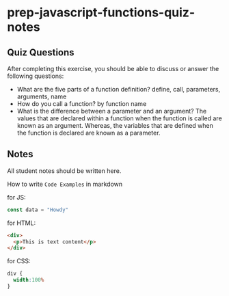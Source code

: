 # prep-javascript-functions-quiz-notes


## Quiz Questions

After completing this exercise, you should be able to discuss or answer the following questions:

- What are the five parts of a function definition?
define, call, parameters, arguments, name
- How do you call a function?
by function name
- What is the difference between a parameter and an argument?
The values that are declared within a function when the function is called are known as an argument. Whereas, the variables that are defined when the function is declared are known as a parameter.
## Notes

All student notes should be written here.


How to write `Code Examples` in markdown

for JS:
```javascript
const data = "Howdy"
```

for HTML:
```html
<div>
  <p>This is text content</p>
</div>
```

for CSS:
```css
div {
  width:100%
}
```
